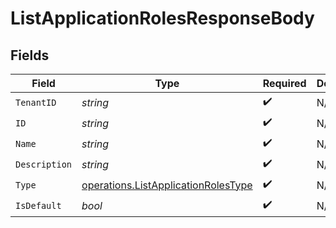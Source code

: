 # ListApplicationRolesResponseBody


## Fields

| Field                                                                                      | Type                                                                                       | Required                                                                                   | Description                                                                                |
| ------------------------------------------------------------------------------------------ | ------------------------------------------------------------------------------------------ | ------------------------------------------------------------------------------------------ | ------------------------------------------------------------------------------------------ |
| `TenantID`                                                                                 | *string*                                                                                   | :heavy_check_mark:                                                                         | N/A                                                                                        |
| `ID`                                                                                       | *string*                                                                                   | :heavy_check_mark:                                                                         | N/A                                                                                        |
| `Name`                                                                                     | *string*                                                                                   | :heavy_check_mark:                                                                         | N/A                                                                                        |
| `Description`                                                                              | *string*                                                                                   | :heavy_check_mark:                                                                         | N/A                                                                                        |
| `Type`                                                                                     | [operations.ListApplicationRolesType](../../models/operations/listapplicationrolestype.md) | :heavy_check_mark:                                                                         | N/A                                                                                        |
| `IsDefault`                                                                                | *bool*                                                                                     | :heavy_check_mark:                                                                         | N/A                                                                                        |